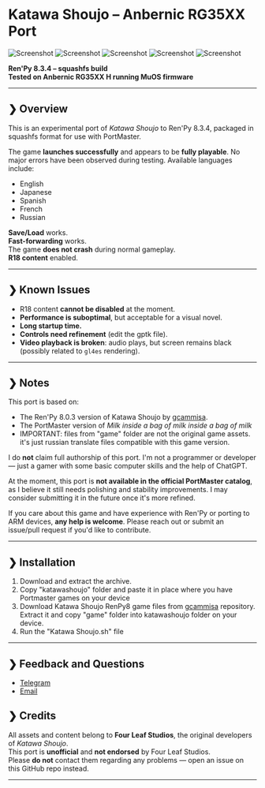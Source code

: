 # Katawa Shoujo – Anbernic RG35XX Port

![Screenshot](https://raw.githubusercontent.com/kokseen1/ks-web-client/main/assets/ui/sd-emi-c.png)
![Screenshot](https://raw.githubusercontent.com/kokseen1/ks-web-client/main/assets/ui/sd-hanako-c.png)
![Screenshot](https://raw.githubusercontent.com/kokseen1/ks-web-client/main/assets/ui/sd-lilly-c.png)
![Screenshot](https://raw.githubusercontent.com/kokseen1/ks-web-client/main/assets/ui/sd-rin-c.png)
![Screenshot](https://raw.githubusercontent.com/kokseen1/ks-web-client/main/assets/ui/sd-shizune-c.png)

**Ren'Py 8.3.4 – squashfs build**  
**Tested on Anbernic RG35XX H running MuOS firmware**

---

## ❯ Overview

This is an experimental port of *Katawa Shoujo* to Ren'Py 8.3.4, packaged in squashfs format for use with PortMaster.

The game **launches successfully** and appears to be **fully playable**. No major errors have been observed during testing. Available languages include:  
- English  
- Japanese  
- Spanish  
- French  
- Russian  

**Save/Load** works.  
**Fast-forwarding** works.  
The game **does not crash** during normal gameplay.  
**R18 content** enabled.

---

## ❯ Known Issues

- R18 content **cannot be disabled** at the moment.  
- **Performance is suboptimal**, but acceptable for a visual novel.  
- **Long startup time.**  
- **Controls need refinement** (edit the gptk file).  
- **Video playback is broken**: audio plays, but screen remains black (possibly related to `gl4es` rendering).

---

## ❯ Notes

This port is based on:  
- The Ren'Py 8.0.3 version of Katawa Shoujo by [gcammisa](https://github.com/gcammisa/KatawaShoujo-RenPy8).
- The PortMaster version of *Milk inside a bag of milk inside a bag of milk*
- IMPORTANT: files from "game" folder are not the original game assets. it's just russian translate files compatible with this game version.

I do **not** claim full authorship of this port. I'm not a programmer or developer — just a gamer with some basic computer skills and the help of ChatGPT.

At the moment, this port is **not available in the official PortMaster catalog**, as I believe it still needs polishing and stability improvements. I may consider submitting it in the future once it's more refined.

If you care about this game and have experience with Ren'Py or porting to ARM devices, **any help is welcome**. Please reach out or submit an issue/pull request if you'd like to contribute.

---

## ❯ Installation

1. Download and extract the archive.
2. Copy "katawashoujo" folder and paste it in place where you have Portmaster games on your device
3. Download Katawa Shoujo RenPy8 game files from [gcammisa](https://github.com/gcammisa/KatawaShoujo-RenPy8) repository. Extract it and copy "game" folder into katawashoujo folder on your device.
4. Run the "Katawa Shoujo.sh" file



---

## ❯ Feedback and Questions

- [Telegram](t.me/y2kpunk)
- [Email](fedeeeer45@gmail.com)


## ❯ Credits

All assets and content belong to **Four Leaf Studios**, the original developers of *Katawa Shoujo*.  
This port is **unofficial** and **not endorsed** by Four Leaf Studios.  
Please **do not** contact them regarding any problems — open an issue on this GitHub repo instead.

---

